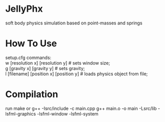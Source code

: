 # JellyPhx
soft body physics simulation based on point-masses and springs

# How To Use
setup.cfg commands:                                                                                                
 w [resolution x] [resolution y]        # sets window size;                                                           
 g [gravity x] [gravity y]              # sets gravity;                                                              
 l [filename] [position x] [position y] # loads physics object from file;                                                            

# Compilation
run make
or
g++ -Isrc/include -c main.cpp
g++ main.o -o main -Lsrc/lib -lsfml-graphics -lsfml-window -lsfml-system
